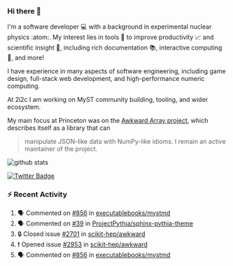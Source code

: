 ### Hi there 👋 

I'm a software developer 💻 with a background in experimental nuclear physics :atom:. My interest lies in tools :wrench: to improve productivity :chart_with_upwards_trend: and scientific insight :telescope:, including rich documentation 📚, interactive computing 🧮, and more! 

I have experience in many aspects of software engineering, including game design, full-stack web development, and high-performance numeric computing. 

At 2i2c I am working on MyST community building, tooling, and wider ecosystem. 

My main focus at Princeton was on the [Awkward Array project](awkward-array.org/), which describes itself as a library that can 
> manipulate JSON-like data with NumPy-like idioms. I remain an active maintainer of the project. 

![github stats](https://github-readme-stats.vercel.app/api?username=agoose77&show_icons=true&hide_rank=true&hide_title=true&bg_color=30,e76445,904e95&text_color=efe3ec&icon_color=efe3ec)
<!--
**agoose77/agoose77** is a ✨ _special_ ✨ repository because its `README.md` (this file) appears on your GitHub profile.

Here are some ideas to get you started:

- 🔭 I’m currently working on ...
- 🌱 I’m currently learning ...
- 👯 I’m looking to collaborate on ...
- 🤔 I’m looking for help with ...
- 💬 Ask me about ...
- 📫 How to reach me: ...
- 😄 Pronouns: ...
- ⚡ Fun fact: ...
-->

[![Twitter Badge](https://img.shields.io/twitter/follow/agoose77?style=flat-square&logo=Twitter&logoColor=white&color=cornflowerblue)](https://twitter.com/agoose77)

### :zap: Recent Activity

<!--START_SECTION:activity-->
1. 🗣 Commented on [#856](https://github.com/executablebooks/mystmd/pull/856#issuecomment-1896431870) in [executablebooks/mystmd](https://github.com/executablebooks/mystmd)
2. 🗣 Commented on [#39](https://github.com/ProjectPythia/sphinx-pythia-theme/issues/39#issuecomment-1896409469) in [ProjectPythia/sphinx-pythia-theme](https://github.com/ProjectPythia/sphinx-pythia-theme)
3. 🔒 Closed issue [#2701](https://github.com/scikit-hep/awkward/issues/2701) in [scikit-hep/awkward](https://github.com/scikit-hep/awkward)
4. ❗ Opened issue [#2953](https://github.com/scikit-hep/awkward/issues/2953) in [scikit-hep/awkward](https://github.com/scikit-hep/awkward)
5. 🗣 Commented on [#856](https://github.com/executablebooks/mystmd/pull/856#issuecomment-1895710489) in [executablebooks/mystmd](https://github.com/executablebooks/mystmd)
<!--END_SECTION:activity-->
